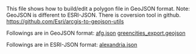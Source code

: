 This file shows how to build/edit a polygon file in GeoJSON format.
Note: GeoJSON is different to ESRI-JSON.
There is coversion tool in github.
https://github.com/Esri/arcgis-to-geojson-utils

Followings are in GeoJSON format:
[afg.json](afg.json)
[greencities_export.geojson](greencities_export.geojson)

Followings are in ESRI-JSON format:
[alexandria.json](alexandria.json)
